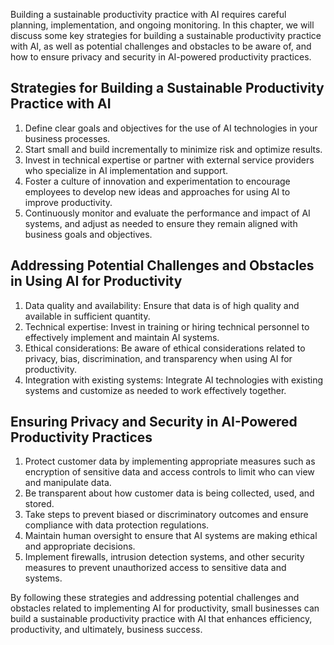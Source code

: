 
Building a sustainable productivity practice with AI requires careful planning, implementation, and ongoing monitoring. In this chapter, we will discuss some key strategies for building a sustainable productivity practice with AI, as well as potential challenges and obstacles to be aware of, and how to ensure privacy and security in AI-powered productivity practices.

Strategies for Building a Sustainable Productivity Practice with AI
-------------------------------------------------------------------

1. Define clear goals and objectives for the use of AI technologies in your business processes.
2. Start small and build incrementally to minimize risk and optimize results.
3. Invest in technical expertise or partner with external service providers who specialize in AI implementation and support.
4. Foster a culture of innovation and experimentation to encourage employees to develop new ideas and approaches for using AI to improve productivity.
5. Continuously monitor and evaluate the performance and impact of AI systems, and adjust as needed to ensure they remain aligned with business goals and objectives.

Addressing Potential Challenges and Obstacles in Using AI for Productivity
--------------------------------------------------------------------------

1. Data quality and availability: Ensure that data is of high quality and available in sufficient quantity.
2. Technical expertise: Invest in training or hiring technical personnel to effectively implement and maintain AI systems.
3. Ethical considerations: Be aware of ethical considerations related to privacy, bias, discrimination, and transparency when using AI for productivity.
4. Integration with existing systems: Integrate AI technologies with existing systems and customize as needed to work effectively together.

Ensuring Privacy and Security in AI-Powered Productivity Practices
------------------------------------------------------------------

1. Protect customer data by implementing appropriate measures such as encryption of sensitive data and access controls to limit who can view and manipulate data.
2. Be transparent about how customer data is being collected, used, and stored.
3. Take steps to prevent biased or discriminatory outcomes and ensure compliance with data protection regulations.
4. Maintain human oversight to ensure that AI systems are making ethical and appropriate decisions.
5. Implement firewalls, intrusion detection systems, and other security measures to prevent unauthorized access to sensitive data and systems.

By following these strategies and addressing potential challenges and obstacles related to implementing AI for productivity, small businesses can build a sustainable productivity practice with AI that enhances efficiency, productivity, and ultimately, business success.
